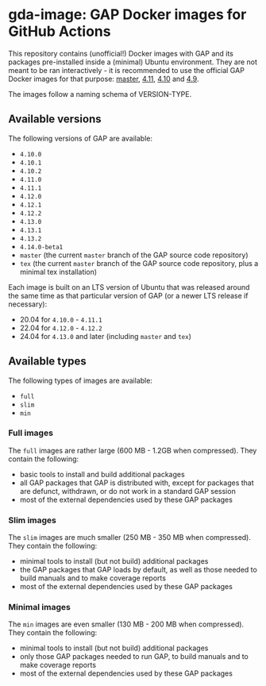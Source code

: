 # gda-image: GAP Docker images for GitHub Actions

This repository contains (unofficial!) Docker images with GAP and its packages pre-installed inside a (minimal) Ubuntu environment. They are not meant to be ran interactively - it is recommended to use the official GAP Docker images for that purpose: [master](https://github.com/gap-system/gap-docker-master), [4.11](https://github.com/gap-system/gap-docker-stable-4.11), [4.10](https://github.com/gap-system/gap-docker-stable-4.10) and [4.9](https://github.com/gap-system/gap-docker-stable-4.9).

The images follow a naming schema of VERSION-TYPE.

## Available versions

The following versions of GAP are available:
  - `4.10.0`
  - `4.10.1`
  - `4.10.2`
  - `4.11.0`
  - `4.11.1`
  - `4.12.0`
  - `4.12.1`
  - `4.12.2`
  - `4.13.0`
  - `4.13.1`
  - `4.13.2`
  - `4.14.0-beta1`
  - `master` (the current `master` branch of the GAP source code repository)
  - `tex` (the current `master` branch of the GAP source code repository, plus a minimal tex installation) 

Each image is built on an LTS version of Ubuntu that was released around the same time as that particular version of GAP (or a newer LTS release if necessary):
  - 20.04 for `4.10.0` -  `4.11.1`
  - 22.04 for `4.12.0` - `4.12.2`
  - 24.04 for `4.13.0` and later (including `master` and `tex`)


## Available types

The following types of images are available:
  - `full`
  - `slim`
  - `min`

### Full images

The `full` images are rather large (600 MB - 1.2GB when compressed). They contain the following:
  * basic tools to install and build additional packages
  * all GAP packages that GAP is distributed with, except for packages that are defunct, withdrawn, or do not work in a standard GAP session
  * most of the external dependencies used by these GAP packages
  
### Slim images
  
The `slim` images are much smaller (250 MB - 350 MB when compressed). They contain the following:
  * minimal tools to install (but not build) additional packages
  * the GAP packages that GAP loads by default, as well as those needed to build manuals and to make coverage reports
  * most of the external dependencies used by these GAP packages

### Minimal images
  
The `min` images are even smaller (130 MB - 200 MB when compressed). They contain the following:
  * minimal tools to install (but not build) additional packages
  * only those GAP packages needed to run GAP, to build manuals and to make coverage reports
  * most of the external dependencies used by these GAP packages
